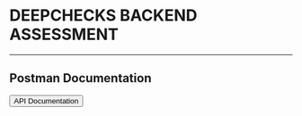 # DEEPCHECKS BACKEND ASSESSMENT

---

## Postman Documentation

<button name="button" onclick="https://documenter.getpostman.com/view/19837110/2sA3dygVmr">API Documentation</button>
